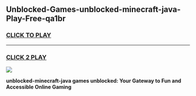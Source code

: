 
## Unblocked-Games-unblocked-minecraft-java-Play-Free-qa1br
<h3>
<a href="https://premium76.site?title=unblocked-minecraft-java&ref=18A1">CLICK TO PLAY</a></h3>
<hr>

<h3>
<a href="https://premium76.site?title=unblocked-minecraft-java&ref=18A1">CLICK 2 PLAY</a>
  
</h3>

<a href="https://premium76.site?title=unblocked-minecraft-java&ref=18A1"><img src="https://clearcache.store/games.png"></a>


**unblocked-minecraft-java games unblocked: Your Gateway to Fun and Accessible Online Gaming**
